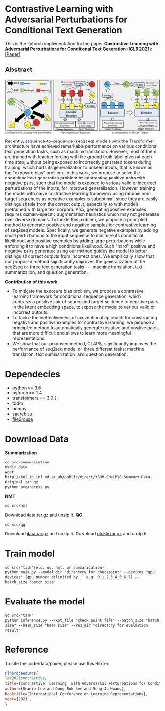 # Contrastive Learning with Adversarial Perturbations for Conditional Text Generation
This is the Pytorch implementation for the paper **Contrastive Learning with Adversarial Perturbations for Conditional Text Generation** (**ICLR 2021**): [[Paper]](https://openreview.net/forum?id=Wga_hrCa3P3)

## Abstract
<img align="middle" width="800" src="https://github.com/seanie12/CLAPS/blob/main/images/method_fig.png">

Recently, sequence-to-sequence (seq2seq) models with the Transformer architecture have achieved remarkable performance on various conditional text generation tasks, such as machine translation. However, most of them are trained with teacher forcing with the ground truth label given at each time step, without being exposed to incorrectly generated tokens during training, which hurts its generalization to unseen inputs, that is known as the "exposure bias" problem. In this work, we propose to solve the conditional text generation problem by contrasting positive pairs with negative pairs, such that the model is exposed to various valid or incorrect perturbations of the inputs, for improved generalization. However, training the model with naïve contrastive learning framework using random non-target sequences as negative examples is suboptimal, since they are easily distinguishable from the correct output, especially so with models pretrained with large text corpora. Also, generating positive examples requires domain-specific augmentation heuristics which may not generalize over diverse domains. To tackle this problem, we propose a principled method to generate positive and negative samples for contrastive learning of seq2seq models. Specifically, we generate negative examples by adding small perturbations to the input sequence to minimize its conditional likelihood, and positive examples by adding  large perturbations while enforcing it to have a high conditional likelihood. Such "hard'' positive and negative pairs generated using our method guides the model to better distinguish correct outputs from incorrect ones. We empirically show that our proposed method significantly improves the generalization of the seq2seq on three text generation tasks --- machine translation, text summarization, and question generation.

__Contribution of this work__
- To mitigate the exposure bias problem, we propose a contrastive learning framework for conditional sequence generation, which contrasts a positive pair of source and target sentence to
negative pairs in the latent embedding space, to expose the model to various valid or incorrect
outputs.
- To tackle the ineffectiveness of conventional approach for constructing negative and positive examples for contrastive learning, we propose a principled method to automatically generate negative and positive pairs, that are more difficult and allows to learn more meaningful representations.
- We show that our proposed method, CLAPS, significantly improves the performance of seq2seq model on three different tasks: machine translation, text summarization, and question generation.


# Dependecies
* python >= 3.6
* pytorch == 1.4
* transformers == 3.0.2
* tqdm
* numpy
* [sacrebleu](https://github.com/mjpost/sacrebleu)
* [file2rouge](https://github.com/pltrdy/files2rouge)

# Download Data
__Summarization__
```
cd src/summarization
mkdir data
wget 
http://bollin.inf.ed.ac.uk/public/direct/XSUM-EMNLP18-Summary-Data-Original.tar.gz
python preprocess.py
```
__NMT__
```
cd src/nmt
```
Download [data.tar.gz](https://drive.google.com/file/d/1tfYJ0iFaWzpBLTF_dFvG1KAqACb6f35s/view?usp=sharing) and unzip it.
__QG__
```
cd src/qg
```
Download [data.tar.gz](https://drive.google.com/file/d/1TpohA_frUOM-G4W2kUDjd0mztRPtpemp/view?usp=sharing) and unzip it.
Download [pickle.tar.gz](https://drive.google.com/file/d/1N-Byr04UgQ_H3YjoMe7moOPzIoPhraCl/view?usp=sharing) and unzip it


# Train model
```
cd src/"task"(e.g. qg, nmt, or summarization)
python main.py --model_dir "directory for checkpoint" --devices "gpu devices" (gpu number delimited by _  e.g. 0_1_2_3_4_5_6_7) --batch_size "batch size" 
```

# Evaluate the model
```
cd src/"task"
python inference.py --ckpt_file "check point file" --batch_size "batch size" --beam_size "beam size" --res_dir "directory for evaluation result"
```

# Reference
To cite the code/data/paper, please use this BibTex
```bibtex
@inproceedings{
lee2021contrastive,
title={Contrastive  Learning  with Adversarial Perturbations for Conditional Text Generation},
author={Seanie Lee and Dong Bok Lee and Sung Ju Hwang},
booktitle={International Conference on Learning Representations},
year={2021},
}
```
